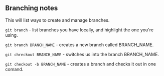 ## Branching notes

This will list ways to create and manage branches. 

`git branch` - list branches you have locally, and highlight the one you're using. 

`git branch BRANCH_NAME` - creates a new branch called BRANCH_NAME. 

`git chreckout BRANCH_NAME` - switches us into the branch BRANCH_NAME.

`git checkout -b BRANCH_NAME` - creates a branch and checks it out in one comand. 

